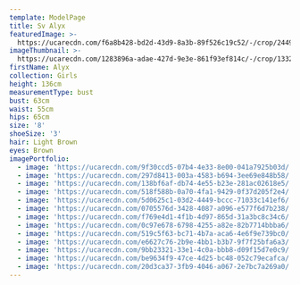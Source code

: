 ```yaml
---
template: ModelPage
title: Sv Alyx
featuredImage: >-
  https://ucarecdn.com/f6a8b428-bd2d-43d9-8a3b-89f526c19c52/-/crop/2449x1427/0,70/-/preview/
imageThumbnail: >-
  https://ucarecdn.com/1283896a-adae-427d-9e3e-861f93ef814c/-/crop/1332x1683/181,70/-/preview/
firstName: Alyx
collection: Girls
height: 136cm
measurementType: bust
bust: 63cm
waist: 55cm
hips: 65cm
size: '8'
shoeSize: '3'
hair: Light Brown
eyes: Brown
imagePortfolio:
  - image: 'https://ucarecdn.com/9f30ccd5-07b4-4e33-8e00-041a7925b03d/'
  - image: 'https://ucarecdn.com/297d8413-003a-4583-b694-3ee69e848b58/'
  - image: 'https://ucarecdn.com/138bf6af-db74-4e55-b23e-281ac02618e5/'
  - image: 'https://ucarecdn.com/518f588b-0a70-4fa1-9429-0f37d205f2e4/'
  - image: 'https://ucarecdn.com/5d0625c1-03d2-4449-bccc-71033c141ef6/'
  - image: 'https://ucarecdn.com/0705576d-3428-4087-a096-e577f6d7b238/'
  - image: 'https://ucarecdn.com/f769e4d1-4f1b-4d97-865d-31a3bc8c34c6/'
  - image: 'https://ucarecdn.com/0c97e678-6798-4255-a82e-82b7714bbba6/'
  - image: 'https://ucarecdn.com/519c5f63-bc71-4b7a-aca6-4e6f9e739bc0/'
  - image: 'https://ucarecdn.com/e6627c76-2b9e-4bb1-b3b7-9f7f25bfa6a3/'
  - image: 'https://ucarecdn.com/9bb23321-33e1-4c0a-bbb8-d09f15d7e0c9/'
  - image: 'https://ucarecdn.com/be9634f9-47ce-4d25-bc48-052c79ecafca/'
  - image: 'https://ucarecdn.com/20d3ca37-3fb9-4046-a067-2e7bc7a269a0/'
---
```


